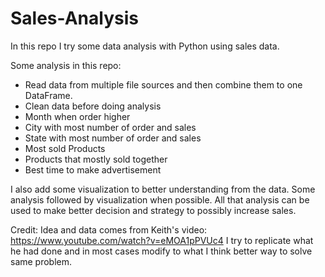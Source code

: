 # Sales-Analysis
In this repo I try some data analysis with Python using sales data.

Some analysis in this repo:
- Read data from multiple file sources and then combine them to one DataFrame.
- Clean data before doing analysis
- Month when order higher
- City with most number of order and sales
- State with most number of order and sales
- Most sold Products
- Products that mostly sold together
- Best time to make advertisement

I also add some visualization to better understanding from the data.
Some analysis followed by visualization when possible.
All that analysis can be used to make better decision and strategy to possibly increase sales.

Credit:
Idea and data comes from Keith's video: https://www.youtube.com/watch?v=eMOA1pPVUc4
I try to replicate what he had done and in most cases modify to what I think better way to solve same problem.
